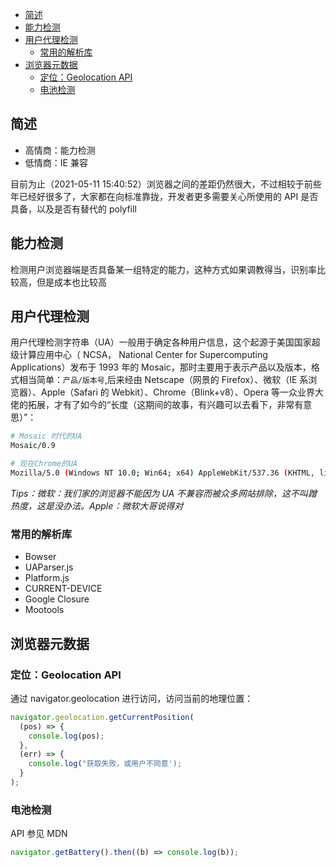 <!-- START doctoc generated TOC please keep comment here to allow auto update -->
<!-- DON'T EDIT THIS SECTION, INSTEAD RE-RUN doctoc TO UPDATE -->


- [简述](#%E7%AE%80%E8%BF%B0)
- [能力检测](#%E8%83%BD%E5%8A%9B%E6%A3%80%E6%B5%8B)
- [用户代理检测](#%E7%94%A8%E6%88%B7%E4%BB%A3%E7%90%86%E6%A3%80%E6%B5%8B)
  - [常用的解析库](#%E5%B8%B8%E7%94%A8%E7%9A%84%E8%A7%A3%E6%9E%90%E5%BA%93)
- [浏览器元数据](#%E6%B5%8F%E8%A7%88%E5%99%A8%E5%85%83%E6%95%B0%E6%8D%AE)
  - [定位：Geolocation API](#%E5%AE%9A%E4%BD%8Dgeolocation-api)
  - [电池检测](#%E7%94%B5%E6%B1%A0%E6%A3%80%E6%B5%8B)

<!-- END doctoc generated TOC please keep comment here to allow auto update -->

## 简述

- 高情商：能力检测
- 低情商：IE 兼容

目前为止（2021-05-11 15:40:52）浏览器之间的差距仍然很大，不过相较于前些年已经好很多了，大家都在向标准靠拢，开发者更多需要关心所使用的 API 是否具备，以及是否有替代的 polyfill

## 能力检测

检测用户浏览器端是否具备某一组特定的能力，这种方式如果调教得当，识别率比较高，但是成本也比较高

## 用户代理检测

用户代理检测字符串（UA）一般用于确定各种用户信息，这个起源于美国国家超级计算应用中心（ NCSA， National Center for Supercomputing Applications）发布于 1993 年的 Mosaic，那时主要用于表示产品以及版本，格式相当简单：`产品/版本号`,后来经由 Netscape（网景的 Firefox）、微软（IE 系浏览器）、Apple（Safari 的 Webkit）、Chrome（Blink+v8）、Opera 等一众业界大佬的拓展，才有了如今的“长度（这期间的故事，有兴趣可以去看下，非常有意思）”：

```bash
# Mosaic 时代的UA
Mosaic/0.9

# 现在Chrome的UA
Mozilla/5.0 (Windows NT 10.0; Win64; x64) AppleWebKit/537.36 (KHTML, like Gecko) Chrome/90.0.4430.212 Safari/537.36
```

_Tips：微软：我们家的浏览器不能因为 UA 不兼容而被众多网站排除，这不叫蹭热度，这是没办法。Apple：微软大哥说得对_

### 常用的解析库

- Bowser
- UAParser.js
- Platform.js
- CURRENT-DEVICE
- Google Closure
- Mootools

## 浏览器元数据

### 定位：Geolocation API

通过 navigator.geolocation 进行访问，访问当前的地理位置：

```js
navigator.geolocation.getCurrentPosition(
  (pos) => {
    console.log(pos);
  },
  (err) => {
    console.log("获取失败，或用户不同意');
  }
);
```

### 电池检测

API 参见 MDN

```js
navigator.getBattery().then((b) => console.log(b));
```
